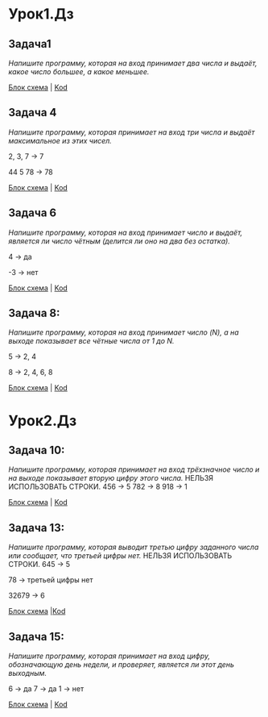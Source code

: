# Урок1.Дз
## Задача1 ##
_Напишите программу, которая на вход принимает два числа и выдаёт, какое число большее, а какое меньшее._

[Блок схема](/Exampl01/diagram1.drawio.png) | [Kod](/Exampl01/Program.cs)

## Задача 4
_Напишите программу, которая принимает на вход три числа и выдаёт максимальное из этих чисел._

2, 3, 7 -> 7

44 5 78 -> 78

[Блок схема](/Exampl02/diagram2.drawio.png) | [Kod](/Exampl02/Program.cs)

## Задача 6
_Напишите программу, которая на вход принимает число и выдаёт, является ли число чётным (делится ли оно на два без остатка)._

4 -> да

-3 -> нет

[Блок схема](Exampl03\diagram3.drawio.png) | [Kod](Exampl03\Program.cs)

## Задача 8:
_Напишите программу, которая на вход принимает число (N), а на выходе показывает все чётные числа от 1 до N._

5 -> 2, 4

8 -> 2, 4, 6, 8

[Блок схема](Exampl04\diagram4.drawio.png) | [Kod](Exampl04\Program.cs)

# Урок2.Дз
## Задача 10: 
_Напишите программу, которая принимает на вход трёхзначное число и на выходе показывает вторую цифру этого числа._
НЕЛЬЗЯ ИСПОЛЬЗОВАТЬ СТРОКИ.
456 -> 5
782 -> 8
918 -> 1

[Блок схема](Exampl05\diagram5.drawio.png) | [Kod](Exampl05\Program.cs)

## Задача 13: 
_Напишите программу, которая выводит третью цифру заданного числа или сообщает, что третьей цифры нет._
НЕЛЬЗЯ ИСПОЛЬЗОВАТЬ СТРОКИ.
645 -> 5

78 -> третьей цифры нет

32679 -> 6

 [Блок схема](Exampl06\diagram6.drawio.png) |[Kod](Exampl06\Program.cs)

## Задача 15: 
_Напишите программу, которая принимает на вход цифру, обозначающую день недели, и проверяет, является ли этот день выходным._

6 -> да
7 -> да
1 -> нет

 [Блок схема](Exampl07\diagram7.drawio.png) | [Kod](Exampl07\Program.cs)